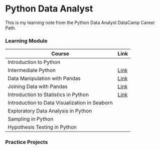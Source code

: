 # Python Data Analyst

This is my learning note from the Python Data Analyst DataCamp Career Path.

### **Learning Module**

| Course                                        | Link                                                                                                                                                                                  |
|----------------------------------|--------------------------------------------------------|
| Introduction to Python                        |                                                                                                                                                                                       |
| Intermediate Python                           | [Link](https://htmlpreview.github.io/?https://github.com/junruidi/PythonDataAnalyst/blob/main/Intermediate%20Python/Intermediate-Python.html)                                         |
| Data Manipulation with Pandas                 | [Link](https://htmlpreview.github.io/?https://github.com/junruidi/PythonDataAnalyst/blob/main/Data%20Manipulations%20with%20Pandas/Data-Manipulation-in-Pandas.html)                  |
| Joining Data with Pandas                      | [Link](https://htmlpreview.github.io/?https://github.com/junruidi/PythonDataAnalyst/blob/main/Joining%20%20Data%20with%20Pandas/Joing-Data-with-Pandas.html)                          |
| Introduction to Statistics in Python          | [Link](https://htmlpreview.github.io/?https://github.com/junruidi/PythonDataAnalyst/blob/main/Introduction%20to%20Statistics%20in%20Python/Introdcution-to-Statistics-in-Python.html) |
| Introduction to Data Visualization in Seaborn |                                                                                                                                                                                       |
| Exploratory Data Analysis in Python           |                                                                                                                                                                                       |
| Sampling in Python                            |                                                                                                                                                                                       |
| Hypothesis Testing in Python                  |                                                                                                                                                                                       |

### **Practice Projects**
